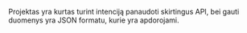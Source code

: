 Projektas yra kurtas turint intenciją panaudoti skirtingus API, bei gauti duomenys yra JSON formatu, kurie yra apdorojami.
